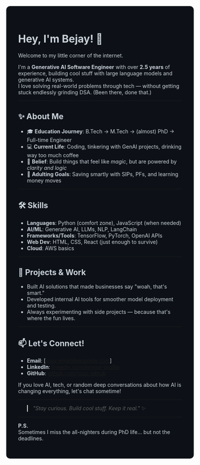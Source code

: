 <div style="background-color:#0d1117; color:#c9d1d9; padding: 2rem; border-radius: 10px;">

# Hey, I'm Bejay! 👋

Welcome to my little corner of the internet.

I'm a **Generative AI Software Engineer** with over **2.5 years** of experience, building cool stuff with large language models and generative AI systems.  
I love solving real-world problems through tech — without getting stuck endlessly grinding DSA. (Been there, done that.)

---

## ✨ About Me

- 🎓 **Education Journey**: B.Tech → M.Tech → (almost) PhD → Full-time Engineer
- 💻 **Current Life**: Coding, tinkering with GenAI projects, drinking way too much coffee
- 🧠 **Belief**: Build things that feel like *magic*, but are powered by *clarity and logic*
- 💸 **Adulting Goals**: Saving smartly with SIPs, PFs, and learning money moves

---

## 🛠️ Skills

- **Languages**: Python (comfort zone), JavaScript (when needed)
- **AI/ML**: Generative AI, LLMs, NLP, LangChain
- **Frameworks/Tools**: TensorFlow, PyTorch, OpenAI APIs
- **Web Dev**: HTML, CSS, React (just enough to survive)
- **Cloud**: AWS basics

---

## 🚀 Projects & Work

- Built AI solutions that made businesses say "woah, that's smart."
- Developed internal AI tools for smoother model deployment and testing.
- Always experimenting with side projects — because that's where the fun lives.

---

## 📫 Let's Connect!

- **Email**: [your-email@example.com]
- **LinkedIn**: [linkedin.com/in/your-profile](#)
- **GitHub**: [github.com/your-github](#)

If you love AI, tech, or random deep conversations about how AI is changing everything, let's chat sometime!

---

> _"Stay curious. Build cool stuff. Keep it real."_ ✨

---

**P.S.**   
Sometimes I miss the all-nighters during PhD life... but not the deadlines.

</div>
